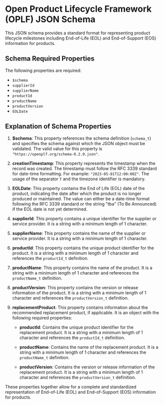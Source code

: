 # Open Product Lifecycle Framework (OPLF) JSON Schema

This JSON schema provides a standard format for representing product lifecycle milestones including End-of-Life (EOL) and End-of-Support (EOS) information for products.

## Schema Required Properties

The following properties are required:

- `$schema`
- `supplierId`
- `supplierName`
- `productId`
- `productName`
- `productVersion`
- `EOLDate`

## Explanation of Schema Properties

1. **$schema**: This property references the schema definition (`schema_t`) and specifies the schema against which the JSON object must be validated. The valid value for this property is `"https://openplf.org/schema-0.2.0.json"`.

2. **creationTimestamp**: This property represents the timestamp when the record was created. The timestamp must follow the RFC 3339 standard for date-time formatting. For example: `"2023-05-01T12:00:00Z"`. The usage of the separator `T` and the timezone identifier is mandatory.

3. **EOLDate**: This property contains the End of Life (EOL) date of the product, indicating the date after which the product is no longer produced or maintained. The value can either be a date-time format following the RFC 3339 standard or the string "tba" (To Be Announced) if the EOL date is not yet determined.

4. **supplierId**: This property contains a unique identifier for the supplier or service provider. It is a string with a minimum length of 1 character.

5. **supplierName**: This property contains the name of the supplier or service provider. It is a string with a minimum length of 1 character.

6. **productId**: This property contains the unique product identifier for the product. It is a string with a minimum length of 1 character and references the `productId_t` definition.

7. **productName**: This property contains the name of the product. It is a string with a minimum length of 1 character and references the `productName_t` definition.

8. **productVersion**: This property contains the version or release information of the product. It is a string with a minimum length of 1 character and references the `productVersion_t` definition.

9. **replacementProduct**: This property contains information about the recommended replacement product, if applicable. It is an object with the following required properties:

    - **productId**: Contains the unique product identifier for the replacement product. It is a string with a minimum length of 1 character and references the `productId_t` definition.
    
    - **productName**: Contains the name of the replacement product. It is a string with a minimum length of 1 character and references the `productName_t` definition.
    
    - **productVersion**: Contains the version or release information of the replacement product. It is a string with a minimum length of 1 character and references the `productVersion_t` definition.

These properties together allow for a complete and standardized representation of End-of-Life (EOL) and End-of-Support (EOS) information for products.
